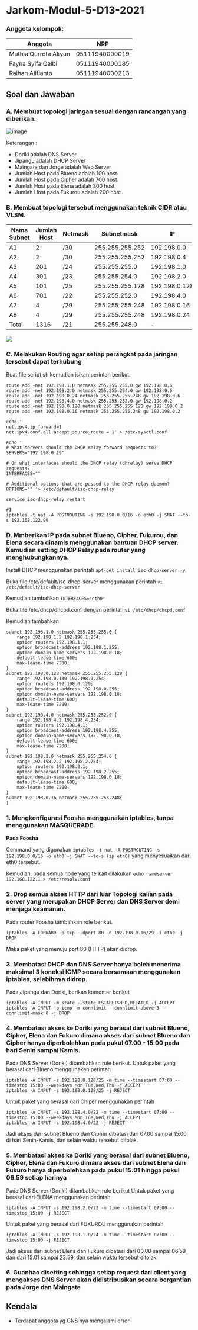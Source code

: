 # Jarkom-Modul-5-D13-2021

### Anggota kelompok:
Anggota | NRP
------------- | -------------
Muthia Qurrota Akyun | 05111940000019
Fayha Syifa Qalbi | 05111940000185
Raihan Alifianto | 05111940000213

## Soal dan Jawaban
### A. Membuat topologi jaringan sesuai dengan rancangan yang diberikan.

![image](https://user-images.githubusercontent.com/68548653/145531503-26496f59-1d9f-4e86-aa15-3f5f460f3889.png)

   Keterangan : 	
   - Doriki adalah DNS Server
   - Jipangu adalah DHCP Server
   - Maingate dan Jorge adalah Web Server
   - Jumlah Host pada Blueno adalah 100 host
   - Jumlah Host pada Cipher adalah 700 host
   - Jumlah Host pada Elena adalah 300 host
   - Jumlah Host pada Fukurou adalah 200 host

### B. Membuat topologi tersebut menggunakan teknik CIDR atau VLSM.

Nama Subnet | Jumlah Host | Netmask | Subnetmask | IP
------------- | ------------- | ------------- | ------------- | -------------
A1 | 2 | /30 | 255.255.255.252 | 192.198.0.0
A2 | 2 | /30 | 255.255.255.252 | 192.198.0.4
A3 | 201 | /24 | 255.255.255.0 | 192.198.1.0
A4 | 301 | /23 | 255.255.254.0 | 192.198.2.0
A5 | 101 | /25 | 255.255.255.128 | 192.198.0.128
A6 | 701 | /22 | 255.255.252.0 | 192.198.4.0
A7 | 4 | /29 | 255.255.255.248 | 192.198.0.16
A8 | 4 | /29 | 255.255.255.248 | 192.198.0.24
Total | 1316 | /21 | 255.255.248.0 | -

<img src="https://github.com/muthiaqrrta/Jarkom-Modul-5-D13-2021/blob/main/screenshot/VLSM.jpeg">

### C. Melakukan Routing agar setiap perangkat pada jaringan tersebut dapat terhubung
Buat file script.sh kemudian isikan perintah berikut. 
```
route add -net 192.198.1.0 netmask 255.255.255.0 gw 192.198.0.6
route add -net 192.198.2.0 netmask 255.255.254.0 gw 192.198.0.6
route add -net 192.198.0.24 netmask 255.255.255.248 gw 192.198.0.6
route add -net 192.198.4.0 netmask 255.255.252.0 gw 192.198.0.2
route add -net 192.198.0.128 netmask 255.255.255.128 gw 192.198.0.2
route add -net 192.198.0.16 netmask 255.255.255.248 gw 192.198.0.2

echo '
net.ipv4.ip_forward=1
net.ipv4.conf.all.accept_source_route = 1' > /etc/sysctl.conf

echo '
# What servers should the DHCP relay forward requests to?
SERVERS="192.198.0.19"

# On what interfaces should the DHCP relay (dhrelay) serve DHCP requests?
INTERFACES=""

# Additional options that are passed to the DHCP relay daemon?
OPTIONS="" '> /etc/default/isc-dhcp-relay

service isc-dhcp-relay restart

#1
iptables -t nat -A POSTROUTING -s 192.198.0.0/16 -o eth0 -j SNAT --to-s 192.168.122.99
```

### D. Mmberikan IP pada subnet Blueno, Cipher, Fukurou, dan Elena secara dinamis menggunakan bantuan DHCP server. Kemudian setting DHCP Relay pada router yang menghubungkannya.
Install DHCP menggunakan perintah `apt-get install isc-dhcp-server -y`

Buka file /etc/default/isc-dhcp-server menggunakan perintah `vi /etc/default/isc-dhcp-server`

Kemudian tambahkan `INTERFACES="eth0"`

Buka file /etc/dhcp/dhcpd.conf dengan perintah `vi /etc/dhcp/dhcpd.conf`

Kemudian tambahkan 
```
subnet 192.198.1.0 netmask 255.255.255.0 {
	range 192.198.1.2 192.198.1.254;
	option routers 192.198.1.1;
	option broadcast-address 192.198.1.255;
	option domain-name-servers 192.198.0.18;
	default-lease-time 600;
	max-lease-time 7200;
}
subnet 192.198.0.128 netmask 255.255.255.128 {
	range 192.198.0.130 192.198.0.254;
	option routers 192.198.0.129;
	option broadcast-address 192.198.0.255;
	option domain-name-servers 192.198.0.18;
	default-lease-time 600;
	max-lease-time 7200;
}
subnet 192.198.4.0 netmask 255.255.252.0 {
	range 192.198.4.2 192.198.4.254;
	option routers 192.198.4.1;
	option broadcast-address 192.198.4.255;
	option domain-name-servers 192.198.0.18;
	default-lease-time 600;
	max-lease-time 7200;
}
subnet 192.198.2.0 netmask 255.255.254.0 {
	range 192.198.2.2 192.198.2.254;
	option routers 192.198.2.1;
	option broadcast-address 192.198.2.255;
	option domain-name-servers 192.198.0.18;
	default-lease-time 600;
	max-lease-time 7200;
}
subnet 192.198.0.16 netmask 255.255.255.248{
}

```

### 1. Mengkonfigurasi Foosha menggunakan iptables, tanpa menggunakan MASQUERADE.
**Pada Foosha**

Command yang digunakan `iptables -t nat -A POSTROUTING -s 192.198.0.0/16 -o eth0 -j SNAT --to-s (ip eth0)` yang menyesuaikan dari eth0 tersebut.

Kemudian, pada semua node yang terkait dilakukan `echo nameserver 192.168.122.1 > /etc/resolv.conf`

### 2. Drop semua akses HTTP dari luar Topologi kalian pada server yang merupakan DHCP Server dan DNS Server demi menjaga keamanan.
Pada router Foosha tambahkan role berikut. 
```
iptables -A FORWARD -p tcp --dport 80 -d 192.198.0.16/29 -i eth0 -j DROP
```
Maka paket yang menuju port 80 (HTTP) akan didrop.

### 3. Membatasi DHCP dan DNS Server hanya boleh menerima maksimal 3 koneksi ICMP secara bersamaan menggunakan iptables, selebihnya didrop.
Pada Jipangu dan Doriki, berikan komentar berikut
```
iptables -A INPUT -m state --state ESTABLISHED,RELATED -j ACCEPT
iptables -A INPUT -p icmp -m connlimit --connlimit-above 3 --connlimit-mask 0 -j DROP
```

### 4. Membatasi akses ke Doriki yang berasal dari subnet Blueno, Cipher, Elena dan Fukuro dimana akses dari subnet Blueno dan Cipher hanya diperbolehkan pada pukul 07.00 - 15.00 pada hari Senin sampai Kamis.
Pada DNS Server (Doriki) ditambahkan rule berikut.
Untuk paket yang berasal dari Blueno menggunakan perintah
```
iptables -A INPUT -s 192.198.0.128/25 -m time --timestart 07:00 --timestop 15:00 --weekdays Mon,Tue,Wed,Thu -j ACCEPT
iptables -A INPUT -s 192.198.0.128/25 -j REJECT
```
Untuk paket yang berasal dari Chiper menggunakan perintah
```
iptables -A INPUT -s 192.198.4.0/22 -m time --timestart 07:00 --timestop 15:00 --weekdays Mon,Tue,Wed,Thu -j ACCEPT
iptables -A INPUT -s 192.198.4.0/22 -j REJECT
```
Jadi akses dari subnet Blueno dan Cipher dibatasi dari 07.00 sampai 15.00 di hari Senin-Kamis, dan selain waktu tersebut ditolak.

### 5. Membatasi akses ke Doriki yang berasal dari subnet Blueno, Cipher, Elena dan Fukuro dimana akses dari subnet Elena dan Fukuro hanya diperbolehkan pada pukul 15.01 hingga pukul 06.59 setiap harinya
Pada DNS Server (Doriki) ditambahkan rule berikut
Untuk paket yang berasal dari ELENA menggunakan perintah
```
iptables -A INPUT -s 192.198.2.0/23 -m time --timestart 07:00 --timestop 15:00 -j REJECT
```
Untuk paket yang berasal dari FUKUROU menggunakan perintah
```
iptables -A INPUT -s 192.198.1.0/24 -m time --timestart 07:00 --timestop 15:00 -j REJECT
```
Jadi akses dari subnet Elena dan Fukuro dibatasi dari 00.00 sampai 06.59 dan dari 15.01 sampai 23.59, dan selain waktu tersebut ditolak

### 6. Guanhao disetting sehingga setiap request dari client yang mengakses DNS Server akan didistribusikan secara bergantian pada Jorge dan Maingate


## Kendala
- Terdapat anggota yg GNS nya mengalami error
